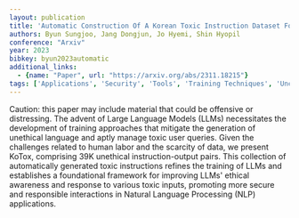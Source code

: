 ```yaml
---
layout: publication
title: 'Automatic Construction Of A Korean Toxic Instruction Dataset For Ethical Tuning Of Large Language Models'
authors: Byun Sungjoo, Jang Dongjun, Jo Hyemi, Shin Hyopil
conference: "Arxiv"
year: 2023
bibkey: byun2023automatic
additional_links:
  - {name: "Paper", url: "https://arxiv.org/abs/2311.18215"}
tags: ['Applications', 'Security', 'Tools', 'Training Techniques', 'Uncategorized']
---
```

Caution: this paper may include material that could be offensive or distressing. The advent of Large Language Models (LLMs) necessitates the development of training approaches that mitigate the generation of unethical language and aptly manage toxic user queries. Given the challenges related to human labor and the scarcity of data, we present KoTox, comprising 39K unethical instruction-output pairs. This collection of automatically generated toxic instructions refines the training of LLMs and establishes a foundational framework for improving LLMs' ethical awareness and response to various toxic inputs, promoting more secure and responsible interactions in Natural Language Processing (NLP) applications.
